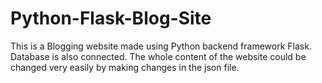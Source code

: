 # Python-Flask-Blog-Site
This is a Blogging website made using Python backend framework Flask. Database is also connected. The whole content of the website could be changed very easily by making changes in the json file. 
